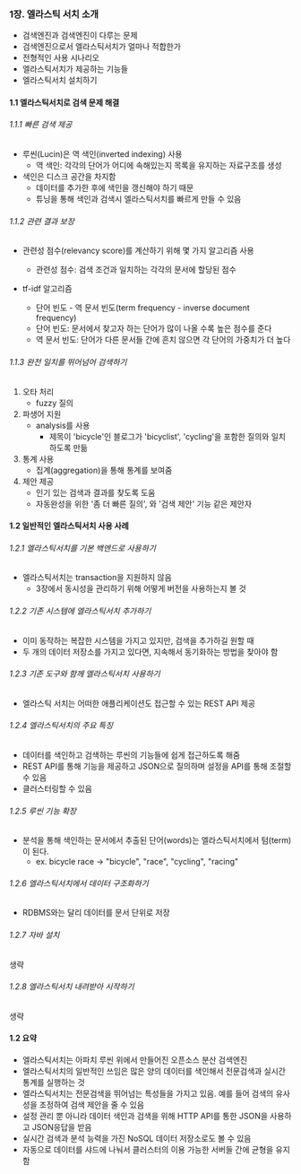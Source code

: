 ### 1장. 엘라스틱 서치 소개
- 검색엔진과 검색엔진이 다루는 문제
- 검색엔진으로서 엘라스틱서치가 얼마나 적합한가
- 전형적인 사용 시나리오
- 엘라스틱서치가 제공하는 기능들
- 엘라스틱서치 설치하기 

#### 1.1 엘라스틱서치로 검색 문제 해결
###### 1.1.1 빠른 검색 제공 
- 루씬(Lucin)은 역 색인(inverted indexing) 사용
  - 역 색인: 각각의 단어가 어디에 속해있는지 목록을 유지하는 자료구조를 생성 
- 색인은 디스크 공간을 차지함
  - 데이터를 추가한 후에 색인을 갱신해야 하기 때문 
  - 튜닝을 통해 색인과 검색시 엘라스틱서치를 빠르게 만들 수 있음
###### 1.1.2 관련 결과 보장
- 관련성 점수(relevancy score)를 계산하기 위해 몇 가지 알고리즘 사용 
  - 관련성 점수: 검색 조건과 일치하는 각각의 문서에 할당된 점수 

- tf-idf 알고리즘
  - 단어 빈도 - 역 문서 빈도(term frequency - inverse document frequency)
  - 단어 빈도: 문서에서 찾고자 하는 단어가 많이 나올 수록 높은 점수를 준다
  - 역 문서 빈도: 단어가 다른 문서들 간에 흔치 않으면 각 단어의 가중치가 더 높다
###### 1.1.3 완전 일치를 뛰어넘어 검색하기
1. 오타 처리
    - fuzzy 질의 
2. 파생어 지원
   - analysis를 사용
     - 제목이 'bicycle'인 블로그가 'bicyclist', 'cycling'을 포함한 질의와 일치하도록 만듦
3. 통계 사용
    - 집계(aggregation)을 통해 통계를 보여줌 
4. 제안 제공
   - 인기 있는 검색과 결과를 찾도록 도움 
   - 자동완성을 위한 '좀 더 빠른 질의', 와 '검색 제안' 기능 같은 제안자

#### 1.2 일반적인 엘라스틱서치 사용 사례
###### 1.2.1 엘라스틱서치를 기본 백엔드로 사용하기 
- 엘라스틱서치는 transaction을 지원하지 않음 
  - 3장에서 동시성을 관리하기 위해 어떻게 버전을 사용하는지 볼 것 

###### 1.2.2 기존 시스템에 엘라스틱서치 추가하기
- 이미 동작하는 복잡한 시스템을 가지고 있지만, 검색을 추가하길 원할 때 
- 두 개의 데이터 저장소를 가지고 있다면, 지속해서 동기화하는 방법을 찾아야 함

###### 1.2.3 기존 도구와 함께 엘라스틱서치 사용하기 
- 엘라스틱 서치는 어떠한 애플리케이션도 접근할 수 있는 REST API 제공 

###### 1.2.4 엘라스틱서치의 주요 특징 
- 데이터를 색인하고 검색하는 루씬의 기능들에 쉽게 접근하도록 해줌 
- REST API를 통해 기능을 제공하고 JSON으로 질의하며 설정을 API를 통해 조절할 수 있음
- 클러스터링할 수 있음

###### 1.2.5 루씬 기능 확장
- 분석을 통해 색인하는 문서에서 추출된 단어(words)는 엘라스틱서치에서 텀(term)이 된다.
  - ex. bicycle race -> "bicycle", "race", "cycling", "racing"

###### 1.2.6 엘라스틱서치에서 데이터 구조화하기 
- RDBMS와는 달리 데이터를 문서 단위로 저장

###### 1.2.7 자바 설치
생략
###### 1.2.8 엘라스틱서치 내려받아 시작하기
생략

#### 1.2 요약
- 엘라스틱서치는 아파치 루씬 위에서 만들어진 오픈소스 분산 검색엔진
- 엘라스틱서치의 일반적인 쓰임은 많은 양의 데이터를 색인해서 전문검색과 실시간 통계를 실행하는 것
- 엘라스틱서치는 전문검색을 뛰어넘는 특성들을 가지고 있음. 예를 들어 검색의 유사성을 조정하여 검색 제안을 줄 수 있음
- 설정 관리 뿐 아니라 데이터 색인과 검색을 위해 HTTP API를 통한 JSON을 사용하고 JSON응답을 받음
- 실시간 검색과 분석 능력을 가진 NoSQL 데이터 저장소로도 볼 수 있음
- 자동으로 데이터를 샤드에 나눠서 클러스터의 이용 가능한 서버들 간에 균형을 유지함